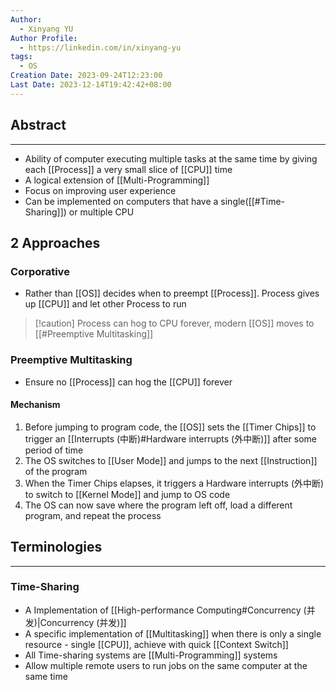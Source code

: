 ```yaml
---
Author:
  - Xinyang YU
Author Profile:
  - https://linkedin.com/in/xinyang-yu
tags:
  - OS
Creation Date: 2023-09-24T12:23:00
Last Date: 2023-12-14T19:42:42+08:00
---
```

## Abstract
---
- Ability of computer executing multiple tasks at the same time by giving each [[Process]] a very small slice of [[CPU]] time
- A logical extension of [[Multi-Programming]]
- Focus on improving user experience 
- Can be implemented on computers that have a single([[#Time-Sharing]]) or multiple CPU

## 2 Approaches
### Corporative
- Rather than [[OS]] decides when to preempt [[Process]]. Process gives up [[CPU]] and let other Process to run
>[!caution] Process can hog to CPU forever, modern [[OS]] moves to [[#Preemptive Multitasking]]

### Preemptive Multitasking
- Ensure no [[Process]] can hog the [[CPU]] forever
#### Mechanism
1. Before jumping to program code, the [[OS]] sets the [[Timer Chips]] to trigger an [[Interrupts (中断)#Hardware interrupts (外中断)]] after some period of time
2. The OS switches to [[User Mode]] and jumps to the next [[Instruction]] of the program
3. When the Timer Chips elapses, it triggers a Hardware interrupts (外中断) to switch to [[Kernel Mode]] and jump to OS code
4. The OS can now save where the program left off, load a different program, and repeat the process

## Terminologies
---
### Time-Sharing
- A Implementation of [[High-performance Computing#Concurrency (并发)|Concurrency (并发)]]
- A specific implementation of [[Multitasking]] when there is only a single resource - single [[CPU]], achieve with quick [[Context Switch]]
- All Time-sharing systems are [[Multi-Programming]] systems
- Allow multiple remote users to run jobs on the same computer at the same time 

